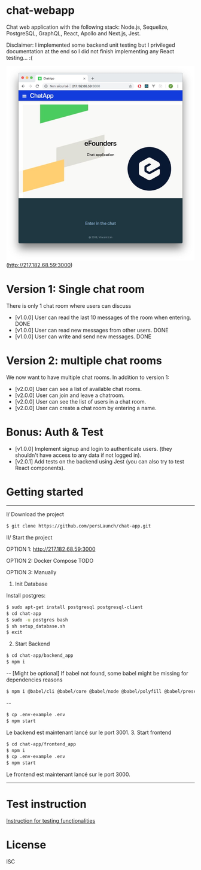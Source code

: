 # chat-webapp
Chat web application with the following stack: Node.js, Sequelize, PostgreSQL, GraphQL, React, Apollo and Next.js, Jest.

Disclaimer: I implemented some backend unit testing but I privileged documentation at the end so I did not finish implementing any React testing... :(

![alt text](https://github.com/persLaunch/chat-app/blob/master/img/home_screenshot.jpg)(http://217.182.68.59:3000)

# Version 1: Single chat room
There is only 1 chat room where users can discuss
- [v1.0.0] User can read the last 10 messages of the room when entering. DONE
- [v1.0.0] User can read new messages from other users. DONE
- [v1.0.0] User can write and send new messages. DONE

# Version 2: multiple chat rooms
We now want to have multiple chat rooms. In addition to version 1:
- [v2.0.0] User can see a list of available chat rooms.
- [v2.0.0] User can join and leave a chatroom.
- [v2.0.0] User can see the list of users in a chat room.
- [v2.0.0] User can create a chat room by entering a name.

# Bonus: Auth & Test
- [v1.0.0] Implement signup and login to authenticate users. (they shouldn't have access to any data if not logged in).
- [v2.0.1] Add tests on the backend using Jest (you can also try to test React components).
 
# Getting started
----------
I/ Download the project
```sh
$ git clone https://github.com/persLaunch/chat-app.git
```
II/ Start the project

OPTION 1: http://217.182.68.59:3000

OPTION 2: Docker Compose
TODO

OPTION 3: Manually
1. Init Database

Install postgres:
```sh
$ sudo apt-get install postgresql postgresql-client
$ cd chat-app
$ sudo -u postgres bash
$ sh setup_database.sh
$ exit
```
2. Start Backend

```sh
$ cd chat-app/backend_app
$ npm i
```
--
[Might be optional] If babel not found, some babel might be missing for dependencies reasons
```sh
$ npm i @babel/cli @babel/core @babel/node @babel/polyfill @babel/preset-env @babel/register babel-plugin-transform-runtime
```
--
```sh
$ cp .env-example .env
$ npm start
```
Le backend est maintenant lancé sur le port 3001.
3. Start frontend

```sh
$ cd chat-app/frontend_app
$ npm i
$ cp .env-example .env
$ npm start
```

Le frontend est maintenant lancé sur le port 3000.

-----
# Test instruction
[Instruction for testing functionalities](http://breakdance.io)

# License

ISC
